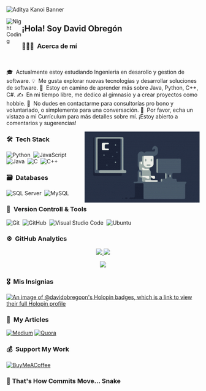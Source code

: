 ![Aditya Kanoi Banner](https://github.com/Adityakanoi2001/Adityakanoi2001/blob/8b3abf28d4d62728caf9ee9c177f48b058cbb997/assets/ASK%20Banner%20Image%20Github.png)

<img alt="Night Coding" src="./assets/Hand%20Wave.gif" width='40' align="left"/><h2 align="left">**¡Hola! Soy David Obregón**</h2>

<!-- ## 👋 &nbsp;Hola soy David Obregon -->

### 👨🏻‍💻 &nbsp;Acerca de mí
  

🎓  Actualmente estoy estudiando Ingenieria en desarollo y gestion de software.
💡  Me gusta explorar nuevas tecnologías y desarrollar soluciones de software.
🌱  Estoy en camino de aprender más sobre Java, Python, C++, C#.
✍️  En mi tiempo libre, me dedico al gimnasio y a crear proyectos como hobbie.
💬  No dudes en contactarme para consultorías pro bono y voluntariado, o simplemente para una conversación.
📄  Por favor, echa un vistazo a mi Currículum para más detalles sobre mí. ¡Estoy abierto a comentarios y sugerencias!

<img alt="Night Coding" src="https://raw.githubusercontent.com/AVS1508/AVS1508/master/assets/Night-Coding.gif" align="right"/>

### 🛠 &nbsp;Tech Stack

![Python](https://img.shields.io/badge/python-3670A0?style=for-the-badge&logo=python&logoColor=ffdd54)&nbsp;
![JavaScript](https://img.shields.io/badge/javascript-%23323330.svg?style=for-the-badge&logo=javascript&logoColor=%23F7DF1E)&nbsp;
![Java](https://img.shields.io/badge/java-%23ED8B00.svg?style=for-the-badge&logo=java&logoColor=white)&nbsp;
![C](https://img.shields.io/badge/c-%2300599C.svg?style=for-the-badge&logo=c&logoColor=white)&nbsp;
![C++](https://img.shields.io/badge/c++-%2300599C.svg?style=for-the-badge&logo=c%2B%2B&logoColor=white)&nbsp;


### 🗃 &nbsp;Databases

![SQL Server](https://img.shields.io/badge/SQL%20Server-%232376D2.svg?style=for-the-badge&logo=microsoft-sql-server&logoColor=white)&nbsp;
![MySQL](https://img.shields.io/badge/MySQL-%2300f.svg?style=for-the-badge&logo=mysql&logoColor=white)&nbsp;


### 🧰 &nbsp;Version Controll & Tools 

![Git](https://img.shields.io/badge/git-%23F05033.svg?style=for-the-badge&logo=git&logoColor=white)&nbsp;
![GitHub](https://img.shields.io/badge/github-%23121011.svg?style=for-the-badge&logo=github&logoColor=white)&nbsp;
![Visual Studio Code](https://img.shields.io/badge/Visual%20Studio%20Code-0078d7.svg?style=for-the-badge&logo=visual-studio-code&logoColor=white)&nbsp;
  ![Ubuntu](https://img.shields.io/badge/Ubuntu-%23E95420.svg?style=for-the-badge&logo=ubuntu&logoColor=white)&nbsp;


### ⚙️ &nbsp;GitHub Analytics

<p align="center">
  <a href="https://github.com/davidobregoon">
    <img height="180em" src="https://github-readme-stats-eight-theta.vercel.app/api?username=davidobregoon&show_icons=true&theme=algolia&include_all_commits=true&count_private=true"/>
  </a>
  <a href="https://github.com/davidobregoon">
    <img height="180em" src="https://github-readme-stats-eight-theta.vercel.app/api/top-langs/?username=davidobregoon&layout=compact&langs_count=8&theme=algolia"/>
  </a>
</p>

<p align="center">
  <img height="180em" src="https://github-readme-streak-stats.herokuapp.com/?user=davidobregoon&theme=dark&hide_border=true"/>
</p>

### 🎖 &nbsp;Mis Insignias

[![An image of @davidobregoon's Holopin badges, which is a link to view their full Holopin profile](https://holopin.me/davidobregoon)](https://holopin.io/@davidobregoon)




### 📜 &nbsp;My Articles

[![Medium](https://img.shields.io/badge/Medium%20-%231572B6.svg?&style=for-the-badge&logo=medium&logoColor=white)](https://medium.com/@adityakanoi123)
[![Quora](https://img.shields.io/badge/Quora-%23B92B27.svg?style=for-the-badge&logo=Quora&logoColor=white)](https://thedefenceengineer.quora.com/)

### 💰 &nbsp;Support My Work
[![BuyMeACoffee](https://img.shields.io/badge/Buy%20Me%20a%20Coffee-ffdd00?style=for-the-badge&logo=buy-me-a-coffee&logoColor=black)](https://buymeacoffee.com/adityakanoi) 




### 🐍 **That's How Commits Move... Snake**

</div>
